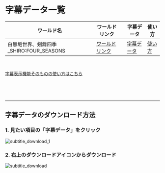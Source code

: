# 字幕データ一覧
  <table>
      <thead>
          <tr>
              <th scope="col">ワールド名</th>
              <th scope="col">ワールドリンク</th>
              <th scope="col"></th>
              <th scope="col">字幕データ</th>
              <th scope="col">使い方</th>
          </tr>
      </thead>
      <tr>
          <td>白無垢世界、剣舞四季_SHIRO˸FOUR_SEASONS</td>
          <td>
              <a href="https://vrchat.com/home/world/wrld_1f69dd56-04c8-4e9d-8227-fc8c7c4d4401/info">ワールドリンク</a>
          </td>
          <td></td>
          <td>
              <a href="data/白無垢世界、剣舞四季_SHIRO˸FOUR_SEASONS/白無垢世界、剣舞四季_SHIRO˸FOUR_SEASONS.ass">字幕データ</a>
          </td>
          <td>
              <a href="data/白無垢世界、剣舞四季_SHIRO˸FOUR_SEASONS/README.md">使い方</a>
          </td>
      </tr>
</table>

<br>

[字幕表示機能そのものの使い方はこちら](https://github.com/ShiinaSakamoto/vrct_plugin_subtitles/blob/main/README.md)


<br>
<br>
<br>

---

## 字幕データのダウンロード方法

### 1. 見たい項目の「字幕データ」をクリック

![subtitle_download_1](https://github.com/user-attachments/assets/0f086f68-b82d-4c60-a6af-e9c73fc8b7fd)
### 2. 右上のダウンロードアイコンからダウンロード

![subtitle_download](https://github.com/user-attachments/assets/827a0c50-4c02-4703-be7a-8ccbfbdac485)
